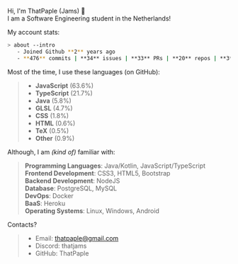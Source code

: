 Hi, I'm ThatPaple (Jams) 👋   
I am a Software Engineering student in the Netherlands!   

My account stats:
```bash
> about --intro
   - Joined Github **2** years ago
   - **476** commits | **34** issues | **33** PRs | **20** repos | **3** contributions   
```

Most of the time, I use these languages (on GitHub):
>    - **JavaScript** (63.6%)
>    - **TypeScript** (21.7%)
>    - **Java** (5.8%)
>    - **GLSL** (4.7%)
>    - **CSS** (1.8%)
>    - **HTML** (0.6%)
>    - **TeX** (0.5%)
>    - **Other** (0.9%)

Although, I am _(kind of)_ familiar with:
>    **Programming Languages**: Java/Kotlin, JavaScript/TypeScript   
>    **Frontend Development**: CSS3, HTML5,  Bootstrap   
>    **Backend Development**: NodeJS   
>    **Database**: PostgreSQL, MySQL   
>    **DevOps**: Docker   
>    **BaaS**: Heroku   
>    **Operating Systems**: Linux, Windows, Android

Contacts?
> - Email: thatpaple@gmail.com
> - Discord: thatjams
> - GitHub: ThatPaple
